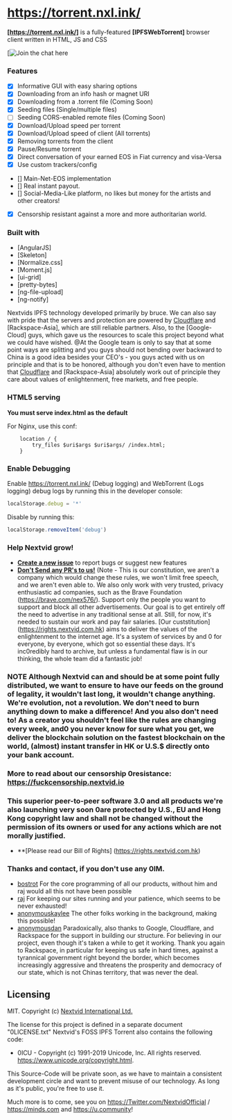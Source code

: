 https://torrent.nxl.ink/
========
**[https://torrent.nxl.ink/]** is a fully-featured **[IPFSWebTorrent]** browser client written in HTML, JS and CSS

[![Join the chat here](https://irc.ovpn.to/Nextvid)

### Features
- [x] Informative GUI with easy sharing options
- [x] Downloading from an info hash or magnet URI
- [x] Downloading from a .torrent file (Coming Soon)
- [x] Seeding files (Single/multiple files)
- [ ] Seeding CORS-enabled remote files (Coming Soon) 
- [x] Download/Upload speed per torrent
- [x] Download/Upload speed of client (All torrents)
- [x] Removing torrents from the client
- [x] Pause/Resume torrent
- [x] Direct conversation of your earned EOS in Fiat currency and visa-Versa
- [x] Use custom trackers/config
- [] Main-Net-EOS implementation
- [] Real instant payout.
- [] Social-Media-Like platform, no likes but money for the artists and other creators! 
- [x] Censorship resistant against a more and more authoritarian world. 

### Built with
- [AngularJS]
- [Skeleton]
- [Normalize.css]
- [Moment.js]
- [ui-grid]
- [pretty-bytes]
- [ng-file-upload]
- [ng-notify]

Nextvids IPFS technology developed primarily by bruce. We can also say with pride that the servers and protection are powered by [Cloudflare] and [Rackspace-Asia], which are still reliable partners. Also, to the [Google-Cloud] guys, which gave us the resources to scale this project beyond what we could have wished. @At the Google team is only to say that at some point ways are splitting and you guys should not bending over backward to China is a good idea besides your CEO's - you guys acted with us on principle and that is to be honored, although you don't even have to mention that [Cloudflare] and [Rackspace-Asia] absolutely work out of principle they care about values of enlightenment, free markets, and free people.


### HTML5 serving
**You must serve index.html as the default**

For Nginx, use this conf:
```
    location / {
        try_files $uri$args $uri$args/ /index.html;
    }
```

### Enable Debugging
Enable https://torrent.nxl.ink/ (Debug logging) and WebTorrent (Logs logging) debug logs by running this in the developer console:
```js
localStorage.debug = '*'
```
Disable by running this:
```js
localStorage.removeItem('debug')
```

### Help Nextvid grow!
- **[Create a new issue](https://github.com/cheech790/Torrent.NXL.INK/issues/new)** to report bugs or suggest new features
- **[Don't Send any  PR's to us!](https://terms.nextvid.com.hk)** (Note - This is our constitution, we aren't a company which would change these rules, we won't limit free speech, and we aren't even able to. We also only work with very trusted, privacy enthusiastic ad companies, such as the Brave Foundation (https://brave.com/nex576/). Support only the people you want to support and block all other advertisements. Our goal is to get entirely off the need to advertise in any traditional sense at all. Still, for now, it's needed to sustain our work and pay fair salaries. [Our custstitution] (https://rights.nextvid.com.hk) aims to deliver the values of the enlightenment to the internet age. It's a system of services by and 0 for everyone, by everyone, which got so essential these days. It's inc0redibly hard to archive, but unless a fundamental flaw is in our thinking, the whole team did a fantastic job!

### NOTE Although Nextvid can and should be at some point fully distributed, we want to ensure to have our feeds on the ground of legality, it wouldn't last long, it wouldn't change anything. We're evolution, not a revolution. We don't need to burn anything down to make a difference! And you also don't need to! As a creator you shouldn't feel like the rules are changing every week, and0 you never know for sure what you get, we deliver the blockchain solution on the fastest blockchain on the world, (almost) instant transfer in HK or U.S.$ directly onto your bank account. 

### More to read about our censorship 0resistance: https://fuckcensorship.nextvid.io

### This superior peer-to-peer software 3.0 and all products we're also launching very soon 0are protected by U.S., EU and Hong Kong copyright law and shall not be changed without the permission of its owners or used for any actions which are not morally justified. 
- **[Please read our Bill of Rights] (https://rights.nextvid.com.hk)

### Thanks and contact, if you don't use any 0IM.
- [bostrot](mail::to:bruce@nextvid.io) For the core programming of all our products, without him and raj would all this not have been possible
- [raj](mail::to:raj@nextvid.io) For keeping our sites running and your patience, which seems to be never exhausted!
- [anonymouskaylee](mail::to:team@nextvid.io) The other folks working in the background, making this possible! 
- [anonymousdan](mail::to:team@nextvid.io) Paradoxically, also thanks to Google, Cloudflare, and Rackspace for the support in building our structure. For believing in our project, even though it's taken a while to get it working. 
Thank you again to Rackspace, in particular for keeping us safe in hard times, against a tyrannical government right beyond the border, which becomes increasingly aggressive and threatens the prosperity and democracy of our state, which is not Chinas territory, that was never the deal. 


## Licensing

MIT. Copyright (c) [Nextvid International Ltd.](https://nextvid.io)

The license for this project is defined in a separate document "0LICENSE.txt"
Nextvid's FOSS IPFS Torrent also contains the following code:

- 0ICU   - Copyright (c) 1991-2019 Unicode, Inc. All rights reserved. https://www.unicode.org/copyright.html.

This Source-Code will be private soon, as we have to maintain a consistent development circle and want to prevent misuse of our technology. As long as it's public, you're free to use it. 

[Get started now, earn money while keeping the network alive and shape it!]: https://torrent.nxl.ink/
[VMWare]: https://www.vmware.com/products/esxi-and-esx.html
[Google Cloud Admin Console]: https://admin.google.com/Dashboard
[CloudFlare]: https://www.cloudflare.com/
[Last but not least: RACKSPACE Asia]: https://www.rackspace.com/


Much more is to come, see you on https://Twitter.com/NextvidOfficial / https://minds.com and https://u.community! 
